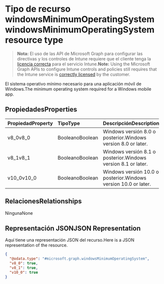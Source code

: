 # <a name="windowsminimumoperatingsystem-resource-type"></a><span data-ttu-id="0d120-101">Tipo de recurso windowsMinimumOperatingSystem</span><span class="sxs-lookup"><span data-stu-id="0d120-101">windowsMinimumOperatingSystem resource type</span></span>

> <span data-ttu-id="0d120-102">**Nota:** El uso de las API de Microsoft Graph para configurar las directivas y los controles de Intune requiere que el cliente tenga la [licencia correcta](https://go.microsoft.com/fwlink/?linkid=839381) para el servicio Intune.</span><span class="sxs-lookup"><span data-stu-id="0d120-102">**Note:** Using the Microsoft Graph APIs to configure Intune controls and policies still requires that the Intune service is [correctly licensed](https://go.microsoft.com/fwlink/?linkid=839381) by the customer.</span></span>

<span data-ttu-id="0d120-103">El sistema operativo mínimo necesario para una aplicación móvil de Windows.</span><span class="sxs-lookup"><span data-stu-id="0d120-103">The minimum operating system required for a Windows mobile app.</span></span>
## <a name="properties"></a><span data-ttu-id="0d120-104">Propiedades</span><span class="sxs-lookup"><span data-stu-id="0d120-104">Properties</span></span>
|<span data-ttu-id="0d120-105">Propiedad</span><span class="sxs-lookup"><span data-stu-id="0d120-105">Property</span></span>|<span data-ttu-id="0d120-106">Tipo</span><span class="sxs-lookup"><span data-stu-id="0d120-106">Type</span></span>|<span data-ttu-id="0d120-107">Descripción</span><span class="sxs-lookup"><span data-stu-id="0d120-107">Description</span></span>|
|:---|:---|:---|
|<span data-ttu-id="0d120-108">v8_0</span><span class="sxs-lookup"><span data-stu-id="0d120-108">v8_0</span></span>|<span data-ttu-id="0d120-109">Booleano</span><span class="sxs-lookup"><span data-stu-id="0d120-109">Boolean</span></span>|<span data-ttu-id="0d120-110">Windows versión 8.0 o posterior.</span><span class="sxs-lookup"><span data-stu-id="0d120-110">Windows version 8.0 or later.</span></span>|
|<span data-ttu-id="0d120-111">v8_1</span><span class="sxs-lookup"><span data-stu-id="0d120-111">v8_1</span></span>|<span data-ttu-id="0d120-112">Booleano</span><span class="sxs-lookup"><span data-stu-id="0d120-112">Boolean</span></span>|<span data-ttu-id="0d120-113">Windows versión 8.1 o posterior.</span><span class="sxs-lookup"><span data-stu-id="0d120-113">Windows version 8.1 or later.</span></span>|
|<span data-ttu-id="0d120-114">v10_0</span><span class="sxs-lookup"><span data-stu-id="0d120-114">v10_0</span></span>|<span data-ttu-id="0d120-115">Booleano</span><span class="sxs-lookup"><span data-stu-id="0d120-115">Boolean</span></span>|<span data-ttu-id="0d120-116">Windows versión 10.0 o posterior.</span><span class="sxs-lookup"><span data-stu-id="0d120-116">Windows version 10.0 or later.</span></span>|

## <a name="relationships"></a><span data-ttu-id="0d120-117">Relaciones</span><span class="sxs-lookup"><span data-stu-id="0d120-117">Relationships</span></span>
<span data-ttu-id="0d120-118">Ninguna</span><span class="sxs-lookup"><span data-stu-id="0d120-118">None</span></span>
## <a name="json-representation"></a><span data-ttu-id="0d120-119">Representación JSON</span><span class="sxs-lookup"><span data-stu-id="0d120-119">JSON Representation</span></span>
<span data-ttu-id="0d120-120">Aquí tiene una representación JSON del recurso.</span><span class="sxs-lookup"><span data-stu-id="0d120-120">Here is a JSON representation of the resource.</span></span>
<!--{
  "blockType": "resource",
  "@odata.type": "microsoft.graph.windowsMinimumOperatingSystem"
}-->
``` json
{
  "@odata.type": "#microsoft.graph.windowsMinimumOperatingSystem",
  "v8_0": true,
  "v8_1": true,
  "v10_0": true
}
```



